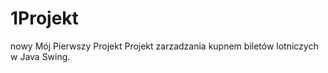 # 1Projekt
nowy
 Mój Pierwszy Projekt
 Projekt zarzadzania kupnem biletów lotniczych w Java Swing.
 
